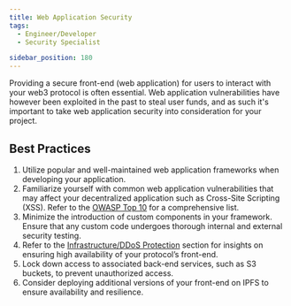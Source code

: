 ```yaml
---
title: Web Application Security
tags:
  - Engineer/Developer
  - Security Specialist

sidebar_position: 180
---
```


Providing a secure front-end (web application) for users to interact with your web3 protocol is often essential. Web application vulnerabilities have however been exploited in the past to steal user funds, and as such it's important to take web application security into consideration for your project.

## Best Practices

1. Utilize popular and well-maintained web application frameworks when developing your application.
2. Familiarize yourself with common web application vulnerabilities that may affect your decentralized application such as Cross-Site Scripting (XSS).
  Refer to the [OWASP Top 10](https://owasp.org/www-project-top-ten/) for a comprehensive list.
3. Minimize the introduction of custom components in your framework. Ensure that any custom code undergoes thorough internal and external security testing.
4. Refer to the [Infrastructure/DDoS Protection](../infrastructure/ddos-protection.md) section for insights on ensuring high availability of your protocol’s front-end.
5. Lock down access to associated back-end services, such as S3 buckets, to prevent unauthorized access.
6. Consider deploying additional versions of your front-end on IPFS to ensure availability and resilience.

